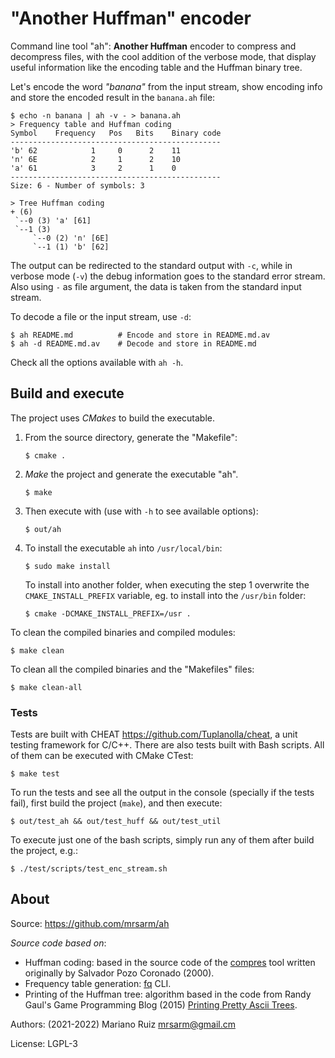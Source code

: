 "Another Huffman" encoder
=========================

Command line tool "ah": **Another Huffman** encoder to compress and decompress
files, with the cool addition of the verbose mode, that display useful
information like the encoding table and the Huffman binary tree.

Let's encode the word _"banana"_ from the input stream, show encoding
info and store the encoded result in the `banana.ah` file:

    $ echo -n banana | ah -v - > banana.ah
    > Frequency table and Huffman coding
    Symbol    Frequency   Pos   Bits    Binary code
    -----------------------------------------------
    'b' 62            1     0      2    11
    'n' 6E            2     1      2    10
    'a' 61            3     2      1    0
    -----------------------------------------------
    Size: 6 - Number of symbols: 3
    
    > Tree Huffman coding
    + (6)
     `--0 (3) 'a' [61]
     `--1 (3)
         `--0 (2) 'n' [6E]
         `--1 (1) 'b' [62]

The output can be redirected to the standard output with `-c`, while in
verbose mode (`-v`) the debug information goes to the standard error stream.
Also using `-` as file argument, the data is taken from the standard
input stream.

To decode a file or the input stream, use `-d`:

    $ ah README.md          # Encode and store in README.md.av
    $ ah -d README.md.av    # Decode and store in README.md

Check all the options available with `ah -h`.


Build and execute
-----------------

The project uses *CMakes* to build the executable.

1. From the source directory, generate the "Makefile":

       $ cmake .

2. *Make* the project and generate the executable "ah".

       $ make

3. Then execute with (use with `-h` to see available options):

       $ out/ah

4. To install the executable `ah` into `/usr/local/bin`:

       $ sudo make install

   To install into another folder, when executing the step 1
   overwrite the `CMAKE_INSTALL_PREFIX` variable, eg.
   to install into the `/usr/bin` folder:

       $ cmake -DCMAKE_INSTALL_PREFIX=/usr .

To clean the compiled binaries and compiled modules:

    $ make clean

To clean all the compiled binaries and the "Makefiles" files:

    $ make clean-all


### Tests

Tests are built with CHEAT <https://github.com/Tuplanolla/cheat>,
a unit testing framework for C/C++. There are also tests built
with Bash scripts. All of them can be executed
with CMake CTest:

    $ make test

To run the tests and see all the output in the console (specially
if the tests fail), first build the project (`make`), and then execute:

    $ out/test_ah && out/test_huff && out/test_util

To execute just one of the bash scripts, simply run any of them
after build the project, e.g.:

    $ ./test/scripts/test_enc_stream.sh

About
-----

Source: https://github.com/mrsarm/ah

_Source code based on_:

- Huffman coding: based in the source code of the [compres](https://github.com/mrsarm/compres)
  tool written originally by Salvador Pozo Coronado (2000).
- Frequency table generation: [fq](https://github.com/mrsarm/fq) CLI.
- Printing of the Huffman tree: algorithm based in the code from Randy Gaul's Game
  Programming Blog (2015) [Printing Pretty Ascii Trees](https://www.randygaul.net/2015/06/15/printing-pretty-ascii-trees/).

Authors: (2021-2022) Mariano Ruiz <mrsarm@gmail.cm>

License: LGPL-3
